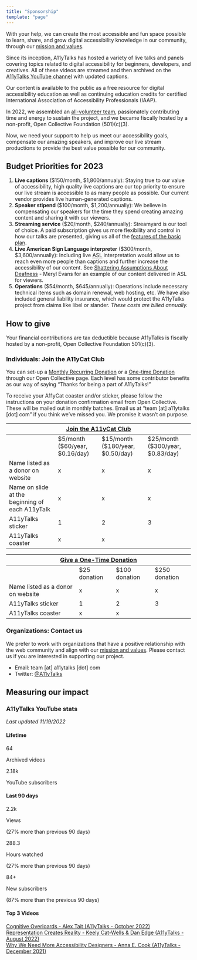 ```yaml
---
title: "Sponsorship"
template: "page"
---
```

With your help, we can create the most accessible and fun space possible to learn, share, and grow digital accessibility knowledge in our community, through our [mission and values](/pages/mission).

Since its inception, A11yTalks has hosted a variety of live talks and panels covering topics related to digital accessibility for beginners, developers, and creatives. All of these videos are streamed and then archived on the [A11yTalks YouTube channel](https://www.youtube.com/c/accessibilitytalks) with updated captions.

Our content is available to the public as a free resource for digital accessibility education as well as continuing education credits for certified International Association of Accessibility Professionals (IAAP).

In 2022, we assembled an [all-volunteer team](https://a11ytalks.com/pages/about), passionately contributing time and energy to sustain the project, and we became fiscally hosted by a non-profit, Open Collective Foundation (501)(c)(3).

Now, we need your support to help us meet our accessibility goals, compensate our amazing speakers, and improve our live stream productions to provide the best value possible for our community.

## Budget Priorities for 2023

1. __Live captions__ ($150/month, $1,800/annualy): Staying true to our value of accessibility, high quality live captions are our top priority to ensure our live stream is accessible to as many people as possible. Our current vendor provides live human-generated captions.
1. __Speaker stipend__ ($100/month, $1,200/annually): We believe in compensating our speakers for the time they spend creating amazing content and sharing it with our viewers.
1. __Streaming service__ ($20/month, $240/annually):
Streamyard is our tool of choice. A paid subscription gives us more flexibility and control in how our talks are presented, giving us all of the [features of the basic plan](https://streamyard.com/pricing).
1. __Live American Sign Language interpreter__ ($300/month, $3,600/annually):
Including live <abbr title="American Sign Language">ASL</abbr> interpretation would allow us to reach even more people than captions and further increase the accessibility of our content. See [Shattering Assumptions About Deafness](https://youtu.be/hTZqC6uVmuQ) - Meryl Evans for an example of our content delivered in ASL for viewers.
1. __Operations__ ($54/month, $645/annually): Operations include necessary technical items such as domain renewal, web hosting, etc. We have also included general liability insurance, which would protect the A11yTalks project from claims like libel or slander. *These costs are billed annually.*

## How to give

Your financial contributions are tax deductible because A11yTalks is fiscally hosted by a non-profit, ​Open Collective Foundation 501(c)(3).

### Individuals: Join the A11yCat Club

You can set-up a [Monthly Recurring Donation](https://opencollective.com//a11ytalks/contribute/a11ycat-club-36522) or a [One-time Donation](https://opencollective.com//a11ytalks/contribute/one-time-donation-47987) through our Open Collective page. Each level has some contributor benefits as our way of saying “Thanks for being a part of A11yTalks!”

To receive your A11yCat coaster and/or sticker, please follow the instructions on your donation confirmation email from Open Collective. These will be mailed out in monthly batches. Email us at “team [at] a11ytalks [dot] com” if you think we’ve missed you. We promise it wasn’t on purpose.

<table class="centered">
<thead class="inverse">
<tr>
 <th colspan="4"><a href="https://opencollective.com//a11ytalks/contribute/a11ycat-club-36522">Join the A11yCat Club</a></th>
</tr>
</thead>
<tbody>
<tr>
  <td></td>
  <td>$5/month<br/>($60/year, $0.16/day)</td>
  <td>$15/month<br/>($180/year, $0.50/day)</td>
  <td>$25/month<br/>($300/year, $0.83/day)</td>
</tr>
<tr>
  <td class="left">Name listed as a donor on website</td>
  <td>x</td>
  <td>x</td>
  <td>x</td>
</tr>
<tr>
  <td class="left">Name on slide at the beginning of<br/>each A11yTalk</td>
  <td>x</td>
  <td>x</td>
  <td>x</td>
</tr>
<tr>
  <td class="left">A11yTalks sticker</td>
  <td>1</td>
  <td>2</td>
  <td>3</td>
</tr>
<tr>
  <td class="left">A11yTalks coaster</td>
  <td>x</td>
  <td>x</td>
  <td></td>
</tr>
</tbody>
</table>

<table class="centered">
<thead class="inverse">
<tr>
 <th colspan="4"><a href="https://opencollective.com//a11ytalks/contribute/one-time-donation-47987">Give a One-Time Donation</a></th>
</tr>
</thead>
<tbody>
<tr>
  <td></td>
  <td>$25 donation</td>
  <td>$100 donation</td>
  <td>$250 donation</td>
</tr>
<tr>
  <td class="left">Name listed as a donor on website</td>
  <td>x</td>
  <td>x</td>
  <td>x</td>
</tr>
<tr>
  <td class="left">A11yTalks sticker</td>
  <td>1</td>
  <td>2</td>
  <td>3</td>
</tr>
<tr>
  <td class="left">A11yTalks coaster</td>
  <td>x</td>
  <td>x</td>
  <td></td>
</tr>
</tbody>
</table>

### Organizations: Contact us

We prefer to work with organizations that have a positive relationship with the web community and align with our [mission and values](/pages/mission). Please contact us if you are interested in supporting our project.

* Email: team [at] a11ytalks [dot] com
* Twitter: [@A11yTalks](https://www.twitter.com/a11ytalks)

## Measuring our impact

### A11yTalks YouTube stats

*Last updated 11/19/2022*

#### Lifetime
<div class="cards">
  <div class="card">
    <p class="large">64</p>
    <p>Archived videos</p>
  </div>
  <div class="card">
    <p class="large">2.18k</p>
    <p>YouTube subscribers</p>
  </div>
</div>

#### Last 90 days

<div class="cards">
  <div class="card">
    <p class="large">2.2k</p>
    <p>Views</p>
    <p>(27% more than previous 90 days)</p>
  </div>
  <div class="card">
    <p class="large">288.3</p>
    <p>Hours watched</p>
    <p>(27% more than previous 90 days)</p>
  </div>
  <div class="card">
    <p class="large">84+</p>
    <p>New subscribers</p>
    <p>(87% more than the previous 90 days)</p>
  </div>
</div>

<h4 class="centered">Top 3 Videos</h4>
<div class="cards">
  <div class="card inverse"><a href="https://youtu.be/gcK0ZtWQQQg">Cognitive Overloards - Alex Tait (A11yTalks - October 2022)</a></div>
  <div class="card inverse"><a href="https://youtu.be/lUxKZv0LgZ0">Representation Creates Reality - Keely Cat-Wells & Dan Edge (A11yTalks - August 2022)</a></div>
  <div class="card inverse"><a href="https://youtu.be/dQVrfS74xyM">Why We Need More Accessibility Designers - Anna E. Cook (A11yTalks - December 2021)</a></div>
</div>
